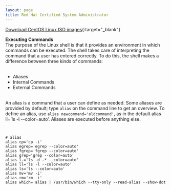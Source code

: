 ```yaml
---
layout: page
title: Red Hat Certified System Administrator
---
```


[Download CentOS Linux ISO images](https://wiki.centos.org/Download){:target="_blank"}

<b>Executing Commands</b><br>
The purpose of the Linux shell is that it provides an environment in which commands can be executed. The shell takes care of interpreting the command that a user has entered correctly. To do this, the shell makes a difference between three kinds of commands:<br>
<br>
<ul>
<li>Aliases</li>
<li>Internal Commands</li>
<li>External Commands</li>
</ul>
<br>
An alias is a command that a user can define as needed. Some aliases are provided by default; type <code>alias</code> on the command line to get an overview. To define an alias, use <code>alias newcommand='oldcommand'</code>, as in the default alias ll=’ls -l --color=auto’. Aliases are executed before anything else.<br>
<br>
<code>
<pre>
# alias
alias cp='cp -i'
alias egrep='egrep --color=auto'
alias fgrep='fgrep --color=auto'
alias grep='grep --color=auto'
alias l.='ls -d .* --color=auto'
alias ll='ls -l --color=auto'
alias ls='ls --color=auto'
alias mv='mv -i'
alias rm='rm -i'
alias which='alias | /usr/bin/which --tty-only --read-alias --show-dot --show-tilde'
</pre>
</code>